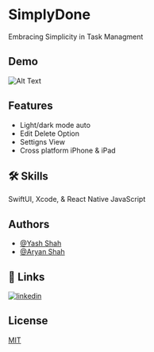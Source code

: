# SimplyDone

Embracing Simplicity in Task Managment

## Demo

![Alt Text](https://media.giphy.com/media/v1.Y2lkPTc5MGI3NjExOGZnNWNjd2swdGVxbmd1YmkwZWhjazM5amY0bTVremtkdmZlMGQ3diZlcD12MV9pbnRlcm5hbF9naWZfYnlfaWQmY3Q9Zw/fNAqReIik6uXVyCxJx/giphy.gif)

## Features

- Light/dark mode auto
- Edit Delete Option
- Settigns View
- Cross platform iPhone & iPad


## 🛠 Skills
SwiftUI, Xcode, & React Native JavaScript


## Authors

- [@Yash Shah](https://www.github.com/yashshah5)
- [@Aryan Shah](https://www.github.com/aryanshah2)

## 🔗 Links
[![linkedin](https://img.shields.io/badge/linkedin-0A66C2?style=for-the-badge&logo=linkedin&logoColor=white)](https://www.linkedin.com/in/aryanshah2/)

## License

[MIT](https://choosealicense.com/licenses/mit/)

